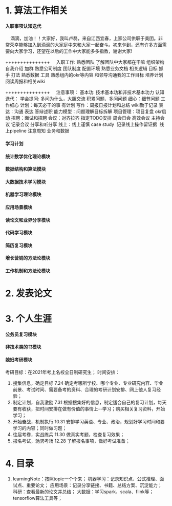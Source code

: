 # 1. 算法工作相关

#### 入职事项认知迭代
     滴滴，加油！！大家好，我叫卢磊，来自江西宜春，上家公司供职于美团。非常荣幸能够加入到滴滴的大家庭中来和大家一起奋斗。初来乍到，还有许多方面需要向大家学习，还望在以后的工作中大家能多多指教，谢谢大家!

+++++++++++++++
    入职工作:
熟悉团队 了解团队中大家都在干嘛 组织架构 自我介绍 加群
熟悉公司制度 团队制度
配置环境
熟悉业务文档 相关逻辑 目标 抓手 打法 
熟悉数据 工具 
熟悉组内的okr等内容 和领导沟通我的工作目标 培养计划
阅读周报和相关wiki

+++++++++++++++
    注意事项：
基本功: 技术基本功和非技术基本功力
认知迭代：
学会提问: 多问为什么，大胆交流 积累问题、多问问题
细心：细节问题 工作细心 
计划：每天必干的事 有计划
写作：周报日报计划和总结 wiki勤于记录
表达：沟通 表达 答辩述职 
能力模型：问题理解目标拆解 
项目管理：项目复盘 okr启动
招聘：面试和招聘 
会议：对齐拉齐 指定TODO安排 周会日会 高效会议 主持会议 记录会议 分享和听分享
线上：线上谨慎 case study  记录线上操作留证据  线上pipeline  注意周知 业务和数据  


#### 学习计划
#### 统计数学优化理论模块
#### 数据结构和算法模块
#### 大数据技术学习模块
#### 机器学习理论模块

#### 应用场景模块
#### 读论文和业界分享模块
#### 代码学习模块

#### 简历复习模块
#### 增长营销的方法论模块
#### 工作机制和方法论模块


# 2. 发表论文


# 3. 个人生涯

#### 公务员复习模块
#### 非技术类的书模块
#### 媳妇考研模块
考研目标：在2021年考上名校全日制研究生；
时间安排：
1. 搜集信息，确定目标 7.24
 确定考哪所学校、哪个专业、专业研究内容、毕业前景、考试时间、需要备考的资料、合理的考研计划安排、网上他人复习经验；
2. 制定计划，自我激励 7.31
 根据搜集好的信息，制定适合自己的复习计划，每天要有收获，把时间安排在做有价值的事情上--学习；购买相关复习资料，开始学习；
3. 开始奋战，机制执行 10.31
 安排学习英语、专业、政治，规划好学习时间和要学习的内容；同时做习题；
4. 往届考卷，实战练兵 11.30
 做真实考题，检查复习效果；
5. 报名考试，驰骋考场 12.28
 了解报名事项，做好考试准备；



# 4. 目录

1. learningNote：按照topic一个个来；
  机器学习：记录知识点、公式推理、面试点、重要论文；
  应用场景：记录分享链接、书籍、总结方案、沉淀能力；
  科研：查看最新的论文并总结；
  大数据：学习spark、scala、flink等；tensorflow算法工具等；






